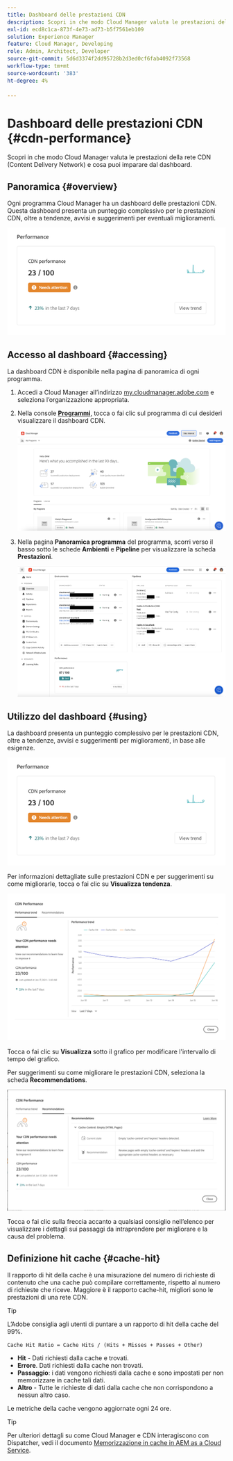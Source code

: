 ```yaml
---
title: Dashboard delle prestazioni CDN
description: Scopri in che modo Cloud Manager valuta le prestazioni della rete CDN (Content Delivery Network) e cosa puoi imparare dal dashboard.
exl-id: ecd8c1ca-873f-4e73-ad73-b5f7561eb109
solution: Experience Manager
feature: Cloud Manager, Developing
role: Admin, Architect, Developer
source-git-commit: 5d6d3374f2dd95728b2d3ed0cf6fab4092f73568
workflow-type: tm+mt
source-wordcount: '383'
ht-degree: 4%

---
```


# Dashboard delle prestazioni CDN {#cdn-performance}

Scopri in che modo Cloud Manager valuta le prestazioni della rete CDN (Content Delivery Network) e cosa puoi imparare dal dashboard.

## Panoramica {#overview}

Ogni programma Cloud Manager ha un dashboard delle prestazioni CDN. Questa dashboard presenta un punteggio complessivo per le prestazioni CDN, oltre a tendenze, avvisi e suggerimenti per eventuali miglioramenti.

![Dashboard delle prestazioni CDN](assets/cdn-performance-dashboard.png)

## Accesso al dashboard {#accessing}

La dashboard CDN è disponibile nella pagina di panoramica di ogni programma.

1. Accedi a Cloud Manager all’indirizzo [my.cloudmanager.adobe.com](https://my.cloudmanager.adobe.com/) e seleziona l’organizzazione appropriata.

1. Nella console **[Programmi](/help/implementing/cloud-manager/navigation.md#my-programs)**, tocca o fai clic sul programma di cui desideri visualizzare il dashboard CDN.

   ![Pagina Programmi](assets/my-programs.png)

1. Nella pagina **Panoramica programma** del programma, scorri verso il basso sotto le schede **Ambienti** e **Pipeline** per visualizzare la scheda **Prestazioni**.

   ![Prestazioni](assets/cdn-performance-overview.png)

## Utilizzo del dashboard {#using}

La dashboard presenta un punteggio complessivo per le prestazioni CDN, oltre a tendenze, avvisi e suggerimenti per miglioramenti, in base alle esigenze.

![Dashboard delle prestazioni CDN](assets/cdn-performance-dashboard.png)

Per informazioni dettagliate sulle prestazioni CDN e per suggerimenti su come migliorarle, tocca o fai clic su **Visualizza tendenza**.

![Tendenza delle prestazioni](assets/cdn-performance-trend.png)

Tocca o fai clic su **Visualizza** sotto il grafico per modificare l&#39;intervallo di tempo del grafico.

Per suggerimenti su come migliorare le prestazioni CDN, seleziona la scheda **Recommendations**.

![Consigli CDN](assets/cdn-performance-recommendations.png)

Tocca o fai clic sulla freccia accanto a qualsiasi consiglio nell’elenco per visualizzare i dettagli sui passaggi da intraprendere per migliorare e la causa del problema.

## Definizione hit cache {#cache-hit}

Il rapporto di hit della cache è una misurazione del numero di richieste di contenuto che una cache può compilare correttamente, rispetto al numero di richieste che riceve. Maggiore è il rapporto cache-hit, migliori sono le prestazioni di una rete CDN.

>[!TIP]
>
>L’Adobe consiglia agli utenti di puntare a un rapporto di hit della cache del 99%.

```text
Cache Hit Ratio = Cache Hits / (Hits + Misses + Passes + Other)
```

* **Hit** - Dati richiesti dalla cache e trovati.
* **Errore**. Dati richiesti dalla cache non trovati.
* **Passaggio**: i dati vengono richiesti dalla cache e sono impostati per non memorizzare in cache tali dati.
* **Altro** - Tutte le richieste di dati dalla cache che non corrispondono a nessun altro caso.

Le metriche della cache vengono aggiornate ogni 24 ore.

>[!TIP]
>
>Per ulteriori dettagli su come Cloud Manager e CDN interagiscono con Dispatcher, vedi il documento [Memorizzazione in cache in AEM as a Cloud Service](/help/implementing/dispatcher/caching.md).
